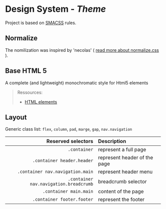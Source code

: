 # Design System - *Theme*

Project is based on [SMACSS](http://smacss.com/) rules.

## Normalize

The nomilization was inspired by 'necolas' ( [read more about normalize.css](https://github.com/necolas/normalize.css) ).

## Base HTML 5

A complete (and lightweight) monochromatic style for Html5 elements 

> Ressources:
> * [HTML elements](http://smacss.com/book/type-base)

## Layout

Generic class list: `flex`, `column`, `pad`, `marge`, `gap`, `nav.navigation`

 
| **Reserved selectors**                    | Description                   |
| -:                                        | :-                            |
| `.container`                              | represent a full page         |
| `.container header.header`                | represent header of the page  |
| `.container nav.navigation.main`          | represent header menu         |
| `.container nav.navigation.breadcrumb`    | breadcrumb selector           |
| `.container main.main`                    | content of the page           |
| `.container footer.footer`                | represent the footer          |
